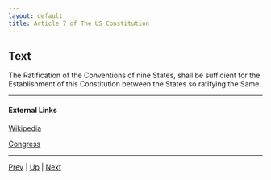 ```yaml
---
layout: default
title: Article 7 of The US Constitution
---
```


## Text
The Ratification of the Conventions of nine States, shall be sufficient for the Establishment of this Constitution between the States so ratifying the Same.

---
#### External Links
[Wikipedia](https://en.wikipedia.org/wiki/Article_Seven_of_the_United_States_Constitution)

[Congress](https://constitution.congress.gov/constitution/article-7/)

---

[Prev](article_6.md) | [Up](README.md) | [Next](bill_of_rights.md)
